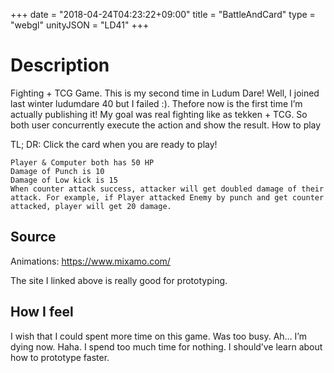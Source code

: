 +++
date = "2018-04-24T04:23:22+09:00"
title = "BattleAndCard"
type = "webgl"
unityJSON = "LD41"
+++

# Description

Fighting + TCG Game. This is my second time in Ludum Dare! Well, I joined last winter ludumdare 40 but I failed :). Thefore now is the first time I’m actually publishing it! My goal was real fighting like as tekken + TCG. So both user concurrently execute the action and show the result.
How to play

TL; DR: Click the card when you are ready to play!

    Player & Computer both has 50 HP
    Damage of Punch is 10
    Damage of Low kick is 15
    When counter attack success, attacker will get doubled damage of their attack. For example, if Player attacked Enemy by punch and get counter attacked, player will get 20 damage.

## Source

Animations: https://www.mixamo.com/

The site I linked above is really good for prototyping.

## How I feel

I wish that I could spent more time on this game. Was too busy. Ah… I’m dying now. Haha. I spend too much time for nothing. I should’ve learn about how to prototype faster.
